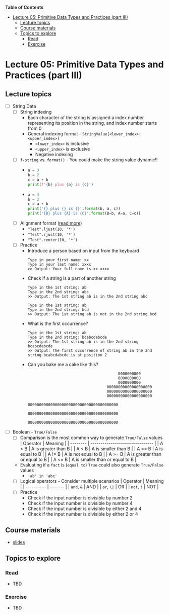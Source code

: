 
**Table of Contents**
- [Lecture 05: Primitive Data Types and Practices (part III)](#lecture-05-primitive-data-types-and-practices-part-iii)
  - [Lecture topics](#lecture-topics)
  - [Course materials](#course-materials)
  - [Topics to explore](#topics-to-explore)
    - [Read](#read)
    - [Exercise](#exercise)


# Lecture 05: Primitive Data Types and Practices (part III)

## Lecture topics
* [ ] String Data
  * [ ] String indexing
    * Each character of the string is assigned a index number representing its position in the string, and index number starts from 0
    * General indexing format - `StringValue[<lower_index>:<upper_index>]`
      * `<lower_index>` is inclusive
      * `<upper_index>` is exclusive
      * Negative indexing
  * [ ] `f-string` vs. `format()` - You could make the string value dynamic!!
    * ```python
      a = 3
      b = 2
      c = a + b
      print(f'{b} plus {a} is {c}')      
      ```
    * ```python
      a = 3
      b = 2
      c = a + b
      print('{} plus {} is {}'.format(b, a, c))
      print('{B} plus {A} is {C}'.format(B=b, A=a, C=c))
      ```
  * [ ] Alignment format ([read more](https://www.geeksforgeeks.org/python-string-ljust-rjust-center/))
      * `"Test".ljust(10, '*')`
      * `"Test".rjust(10, '*')`
      * `"Test".center(10, '*')`
  * [ ] Practice
    * Introduce a person based on input from the keyboard
        ```
        Type in your first name: xx
        Type in your last name: xxxx
        >> Output: Your full name is xx xxxx
        ```
    * Check if a string is a part of another string
        ```
        Type in the 1st string: ab
        Type in the 2nd string: abc
        >> Output: The 1st string ab is in the 2nd string abc
        ```
        ```
        Type in the 1st string: ab
        Type in the 2nd string: bcd
        >> Output: The 1st string ab is not in the 2nd string bcd
        ```
    * What is the first occurrence?
        ```
        Type in the 1st string: ab
        Type in the 2nd string: bcabcdabcde
        >> Output: The 1st string ab is in the 2nd string bcabcdabcde
        >> Output: The first occurrence of string ab in the 2nd string bcabcdabcde is at position 2
        ```
    * Can you bake me a cake like this?
        ```
                                                0000000000                                             
                                                0000000000                                             
                                                0000000000                                             
                                           00000000000000000000                                        
                                           00000000000000000000                                        
                                           00000000000000000000                                        
                                 0000000000000000000000000000000000000000                              
                                 0000000000000000000000000000000000000000                              
                                 0000000000000000000000000000000000000000         
        ```
* [ ] Boolean - `True/False`
  * [ ] Comparison is the most common way to generate `True/False` values
    | Operator | Meaning                         |
    | -------- | ------------------------------- |
    | A > B    | A is greater than B             |
    | A < B    | A is smaller than B             |
    | A == B   | A is equal to B                 |
    | A != B   | A is not equal to B             |
    | A >= B   | A is greater than or equal to B |
    | A <= B   | A is smaller than or equal to B |
  * Evaluating if a `fact` is (`equal to`) `True` could also generate `True/False` values
    * `'ab' in 'abc'`
  * [ ] Logical operators - Consider multiple scenarios
    | Operator   | Meaning |
    | ---------- | ------- |
    | `and`, `&` | AND     |
    | `or`, `\|` | OR      |
    | `not`, `!` | NOT     |
  * [ ] Practice
    * Check if the input number is divisible by number 2
    * Check if the input number is divisible by number 4
    * Check if the input number is divisible by either 2 and 4
    * Check if the input number is divisible by either 2 or 4


## Course materials
* [slides](https://docs.google.com/presentation/d/1_tSq05rTBsNlgAnTkXC-PN_KMQmqDj5xYVHZIDz3m6w/edit?usp=sharing)

## Topics to explore
### Read
* TBD

### Exercise
* TBD
